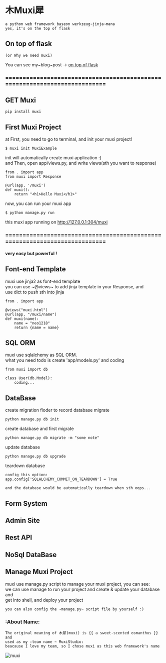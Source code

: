木Muxi犀
===

	a python web framework baseon werkzeug~jinja~mana
	yes, it's on the top of flask

## On top of flask

	(or Why we need muxi)
You can see my~blog~post -> [on top of flask](http://neo1218.github.io/2015/11/06/on-top-of-flask/)

### ==========================================================================
## GET Muxi

	pip install muxi

## First Muxi Project
at First, you need to go to terminal, and init your muxi project!

	$ muxi init MuxiExample

init will automatically create muxi application :) <br/>
and Then, open app/views.py, and write views(sth you want to response)

	from . import app
	from muxi import Response

	@url(app, '/muxi')
	def muxi():
		return "<h1>Hello Muxi</h1>"

now, you can run your muxi app

	$ python manage.py run

this muxi app running on http://127.0.0.1:304/muxi
### ==========================================================================

#### very easy but powerful !

## Font-end Template
muxi use jinja2 as font-end template <br/>
you can use ~@views~ to add jinja template in your Response, and <br/>
use dict to push sth into jinja


	from . import app

	@views("muxi.html")
	@url(app, "/muxi/name")
	def muxi(name):
		name = "neo1218"
		return {name = name}

## SQL ORM
muxi use sqlalchemy as SQL ORM. <br/>
what you need todo is create 'app/models.py' and coding

	from muxi import db

	class User(db.Model):
		coding...

## DataBase
create migration floder to record database migrate

	python manage.py db init

create database and first migrate

	python manage.py db migrate -m "some note"

update database

	python manage.py db upgrade

teardown database

	config this option:
	app.config['SQLALCHEMY_COMMIT_ON_TEARDOWN'] = True

	and the database would be automatically teardown when sth oops...

## Form System

## Admin Site

## Rest API

## NoSql DataBase

## Manage Muxi Project
muxi use manage.py script to manage your muxi project, you can see:<br/>
we can use manage to run your project and create & update your database and<br/>
get into shell, and deploy your project

	you can also config the ~manage.py~ script file by yourself :)

### :About Name:

	The original meaning of 木犀(muxi) is {{ a sweet-scented osmanthus }} and
	used as my :team name ~ MuxiStudio:
	beacause I love my team, so I chose muxi as this web framework's name

![muxi](http://7xj431.com1.z0.glb.clouddn.com/slogan_bg.png)
